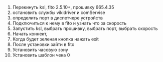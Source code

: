 1. Перекинуть ksl, fito 2.5.10+, прошивку 665.4.35
2. остановить службы vikidriver и comServise
3. определить порт в диспетчере устройств
4. Подключиться к нему в fito и узнать что за скорость
5. Запустить ksl, выбрать прошивку, выбрать порт, выбрать скорость
6. Начать коннект,
7. Когда будет зеленая кнопка нажать exit
8. После установки зайти в fito 
9. Установить часовую зону
10. Установить шаблон чека 0
